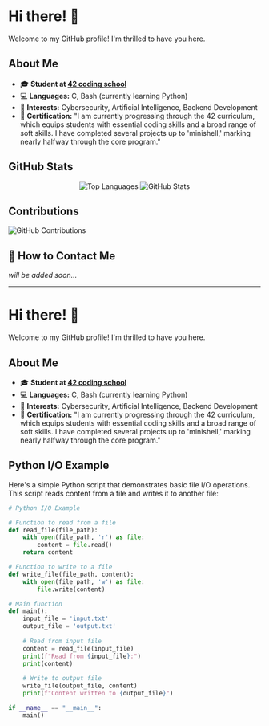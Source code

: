 # Hi there! 👋

Welcome to my GitHub profile! I'm thrilled to have you here.

## About Me

- 🎓 **Student at [42 coding school](https://www.42.fr/)**
- 💻 **Languages:** C, Bash (currently learning Python)
- 🌱 **Interests:** Cybersecurity, Artificial Intelligence, Backend Development
- 📜 **Certification:** "I am currently progressing through the 42 curriculum, which equips students with essential coding skills and a broad range of soft skills. I have completed several projects up to 'minishell,' marking nearly halfway through the core program."

## GitHub Stats

<div align="center">
  <img src="https://github-readme-stats.vercel.app/api/top-langs?username=Cloneg7&show_icons=true&locale=en&layout=compact&theme=dark&bg_color=000000&text_color=ffffff" alt="Top Languages" />
  <img src="https://github-readme-stats.vercel.app/api?username=Cloneg7&show_icons=true&locale=en&theme=dark&bg_color=000000" alt="GitHub Stats" />
</div>

## Contributions

![GitHub Contributions](https://github-readme-streak-stats.herokuapp.com/?user=Cloneg7&theme=dark&background=000000&ring=ffffff&fire=ffffff&currStreakLabel=ffffff)

## 📣 How to Contact Me

_will be added soon..._


-------------


# Hi there! 👋

Welcome to my GitHub profile! I'm thrilled to have you here.

## About Me

- 🎓 **Student at [42 coding school](https://www.42.fr/)**
- 💻 **Languages:** C, Bash (currently learning Python)
- 🌱 **Interests:** Cybersecurity, Artificial Intelligence, Backend Development
- 📜 **Certification:** "I am currently progressing through the 42 curriculum, which equips students with essential coding skills and a broad range of soft skills. I have completed several projects up to 'minishell,' marking nearly halfway through the core program."

## Python I/O Example

Here's a simple Python script that demonstrates basic file I/O operations. This script reads content from a file and writes it to another file:

```python
# Python I/O Example

# Function to read from a file
def read_file(file_path):
    with open(file_path, 'r') as file:
        content = file.read()
    return content

# Function to write to a file
def write_file(file_path, content):
    with open(file_path, 'w') as file:
        file.write(content)

# Main function
def main():
    input_file = 'input.txt'
    output_file = 'output.txt'
    
    # Read from input file
    content = read_file(input_file)
    print(f"Read from {input_file}:")
    print(content)
    
    # Write to output file
    write_file(output_file, content)
    print(f"Content written to {output_file}")

if __name__ == "__main__":
    main()
